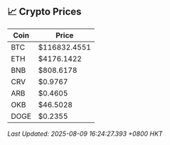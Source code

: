 ## 📈 Crypto Prices

| Coin | Price |
| ---- | ----- |
| BTC | $116832.4551 |
| ETH | $4176.1422 |
| BNB | $808.6178 |
| CRV | $0.9767 |
| ARB | $0.4605 |
| OKB | $46.5028 |
| DOGE | $0.2355 |

_Last Updated: 2025-08-09 16:24:27.393 +0800 HKT_